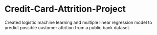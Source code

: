 # Credit-Card-Attrition-Project
Created logistic machine learning and multiple linear regression model to predict possible customer attrition from a public bank dataset.
